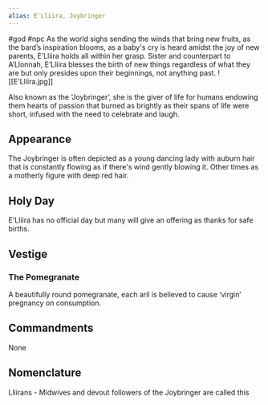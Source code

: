```yaml
---
alias: E'Lliira, Joybringer
---
```


#god #npc 
As the world sighs sending the winds that bring new fruits, as the bard’s inspiration blooms, as a baby's cry is heard amidst the joy of new parents, E’Lliira holds all within her grasp. Sister and counterpart to A’Llonnah, E’Lliira blesses the birth of new things regardless of what they are but only presides upon their beginnings, not anything past.
<span class="rightimg"><span class="smallimg">![[E'Lliira.jpg]]</span></span>  

Also known as the ‘Joybringer’, she is the giver of life for humans endowing them hearts of passion that burned as brightly as their spans of life were short, infused with the need to celebrate and laugh. 

  

## Appearance

The Joybringer is often depicted as a young dancing lady with auburn hair that is constantly flowing as if there's wind gently blowing it. Other times as a motherly figure with deep red hair.

  

## Holy Day

E'Lliira has no official day but many will give an offering as thanks for safe births.


## Vestige
### The Pomegranate

A beautifully round pomegranate, each aril is believed to cause ‘virgin’ pregnancy on consumption. 

## Commandments

None


## Nomenclature
Lliirans - Midwives and devout followers of the Joybringer are called this